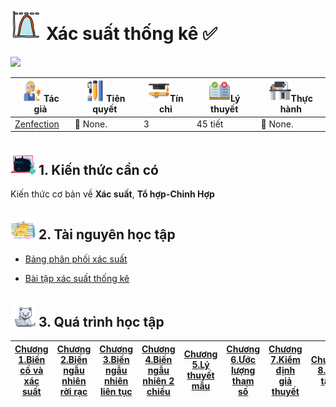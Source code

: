 # <img src="https://raw.githubusercontent.com/Zenfection/Image/master/2020/12/15-22-18-20-icons8-histogram.png" width="50"> Xác suất thống kê ✅

<img src="https://readme-typing-svg.herokuapp.com?font=tahoma&lines=B%E1%BA%A3ng+sau+tham+kh%E1%BA%A3o+c%E1%BB%A7a+CTU">

| <img src="https://raw.githubusercontent.com/Zenfection/Image/master/2021/07/31-17-12-38-Professor%20Male.png" title="" alt="Professor Male.png" width="35">Tác giả | <img title="" src="https://raw.githubusercontent.com/Zenfection/Image/master/2021/07/31-17-08-42-Learning%20Tools.png" alt="Learning Tools.png" width="35">Tiên quyết | <img src="https://raw.githubusercontent.com/Zenfection/Image/master/2021/07/31-17-13-24-Degree.png" title="" alt="Degree.png" width="35">Tín chỉ | <img src="https://raw.githubusercontent.com/Zenfection/Image/master/2021/07/31-17-10-10-Rage%20Room%20Rules.png" title="" alt="Rage Room Rules.png" width="35">Lý thuyết | <img src="https://raw.githubusercontent.com/Zenfection/Image/master/2021/07/31-17-11-54-Student%20Desk.png" title="" alt="Student Desk.png" width="35">Thực hành |
| ------------------------------------------------------------------------------------------------------------------------------------------------------------------ | --------------------------------------------------------------------------------------------------------------------------------------------------------------------- | ------------------------------------------------------------------------------------------------------------------------------------------------ | ------------------------------------------------------------------------------------------------------------------------------------------------------------------------ | ---------------------------------------------------------------------------------------------------------------------------------------------------------------- |
| [Zenfection](http://facebook.com/zenfection)                                                                                                                       | 🚫 None.                                                                                                                                                              | 3                                                                                                                                                | 45 tiết                                                                                                                                                                       | 🚫 None.                                                                                                                                                               |

## <img src="https://raw.githubusercontent.com/Zenfection/Image/master/2021/08/02-21-26-29-tenor.gif" width="40"> 1. Kiến thức cần có

Kiến thức cơ bản về **Xác suất**, **Tổ hợp-Chỉnh Hợp**

## <img src="https://raw.githubusercontent.com/Zenfection/Image/master/2021/08/02-21-24-49-tenor.gif" width="40"> 2. Tài nguyên học tập

- [Bảng phân phối xác suất](https://drive.google.com/file/d/1Pzfrsj89N-obvLo4Ow0KuaVWVZCWHOk0/view)

- [Bài tập xác suất thống kê](https://drive.google.com/file/d/1KgDumBXu_G4guxsCOjRwxK3nq3WRuz7e/view)

## <img src="https://raw.githubusercontent.com/Zenfection/Image/master/2021/08/02-21-41-35-tenor.gif" width="40"> 3. Quá trình học tập

| [Chương 1.Biến cố và xác suất](/toanhoc/TN010-Xac_suat_thong_ke/Tailieu/1.md) | [Chương 2.Biến ngẫu nhiên rời rạc](/toanhoc/TN010-Xac_suat_thong_ke/Tailieu/2.md) | [Chương 3.Biến ngẫu nhiên liên tục](/toanhoc/TN010-Xac_suat_thong_ke/Tailieu/3.md) | [Chương 4.Biến ngẫu nhiên 2 chiều](/toanhoc/TN010-Xac_suat_thong_ke/Tailieu/4.md) | [Chương 5.Lý thuyết mẫu](/toanhoc/TN010-Xac_suat_thong_ke/Tailieu/5.md) | [Chương 6.Ước lượng tham số](/toanhoc/TN010-Xac_suat_thong_ke/Tailieu/6.md) | [Chương 7.Kiểm định giả thuyết](/toanhoc/TN010-Xac_suat_thong_ke/Tailieu/7.md) | [Chương 8.Ôn tập](/toanhoc/TN010-Xac_suat_thong_ke/Tailieu/8.md) |
| ---------------------------- | -------------------------------- | --------------------------------- | -------------------------------- | ---------------------- | -------------------------- | ----------------------------- | --------------- |


<comment/> 


 
